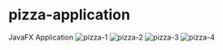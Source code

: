 # pizza-application
JavaFX Application
![pizza-1](https://user-images.githubusercontent.com/107927376/196277789-c2237e33-e506-4b4b-adc9-f7bf401ba829.png)
![pizza-2](https://user-images.githubusercontent.com/107927376/196277813-000e4785-c602-465c-8e1d-46646fd07e6a.png)
![pizza-3](https://user-images.githubusercontent.com/107927376/196278037-847d9894-6ccf-41a0-8ee4-7ca1ea9d67b3.png)
![pizza-4](https://user-images.githubusercontent.com/107927376/196278052-9a2df35d-8c75-40c3-aa1f-503ce78b21cb.png)
